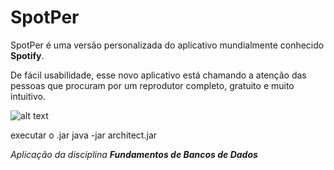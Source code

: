 # SpotPer

SpotPer é uma versão personalizada do aplicativo mundialmente conhecido **Spotify**.

De fácil usabilidade, esse novo aplicativo está chamando a atenção das pessoas que procuram por um reprodutor completo, gratuito e muito intuitivo.

![alt text](https://raw.githubusercontent.com/dqrtec/FBD/master/Diagramas/DR.jpg "Diagrama Relacional")

executar o .jar
java -jar architect.jar

_Aplicação da disciplina **Fundamentos de Bancos de Dados**_
